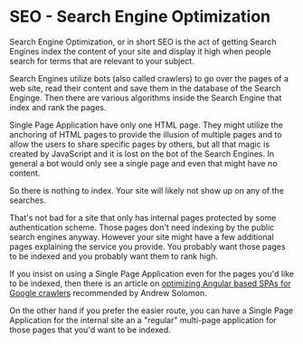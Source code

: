 # SEO - Search Engine Optimization

Search Engine Optimization, or in short SEO is the act of getting Search Engines index the content of your site and display it high when people search for terms that are relevant to your subject.

Search Engines utilize bots (also called crawlers) to go over the pages of a web site, read their content and save them in the database of the Search Enginge. Then there are various algorithms inside the Search Engine that index and rank the pages.

Single Page Application have only one HTML page. They might utilize the anchoring of HTML pages to provide the illusion of multiple pages and to allow the users to share specific pages by others,
but all that magic is created by JavaScript and it is lost on the bot of the Search Engines. In general a bot would only see a single page and even that might have no content.

So there is nothing to index. Your site will likely not show up on any of the searches.

That's not bad for a site that only has internal pages protected by some authentication scheme. Those pages don't need indexing by the public search engines anyway. However your site might
have a few additional pages explaining the service you provide. You probably want those pages to be indexed and you probably want them to rank high.

If you insist on using a Single Page Application even for the pages you'd like to be indexed, then there is an article on [optimizing Angular based SPAs for Google crawlers](https://moz.com/blog/optimizing-angularjs-single-page-applications-googlebot-crawlers) recommended by Andrew Solomon.

On the other hand if you prefer the easier route, you can have a Single Page Application for the internal site an a "regular" multi-page application for those pages that you'd want to be indexed.


